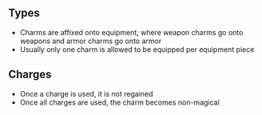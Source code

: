 ## Types

- Charms are affixed onto equipment, where weapon charms go onto weapons and armor charms go onto armor
- Usually only one charm is allowed to be equipped per equipment piece

## Charges

- Once a charge is used, it is not regained
- Once all charges are used, the charm becomes non-magical